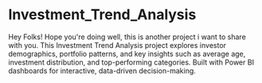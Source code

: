 # Investment_Trend_Analysis
Hey Folks! Hope you're doing well, this is another project i want to share with you. This Investment Trend Analysis project explores investor demographics, portfolio patterns, and key insights such as average age, investment distribution, and top-performing categories. Built with Power BI dashboards for interactive, data-driven decision-making.
